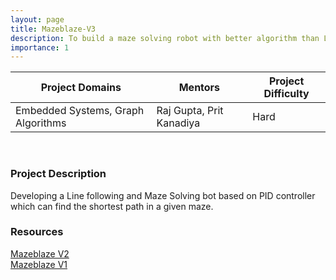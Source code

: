```yaml
---
layout: page
title: Mazeblaze-V3
description: To build a maze solving robot with better algorithm than LFR
importance: 1
---
```


| Project Domains                    | Mentors                  | Project Difficulty |
|------------------------------------|--------------------------|--------------------|
| Embedded Systems, Graph Algorithms | Raj Gupta, Prit Kanadiya | Hard               |

<br>

### Project Description

Developing a Line following and Maze Solving bot based on PID controller which can find the shortest path in a given maze.

### Resources

[Mazeblaze V2](https://github.com/RajGupta17/MazeBlaze-v2.1)<br>
[Mazeblaze V1](https://github.com/ChinmayLonkar/MAZEBLAZE)<br>